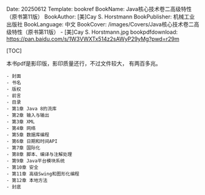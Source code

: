 Date: 20250612
Template: bookref
BookName: Java核心技术卷二高级特性（原书第11版）
BookAuthor: [美]Cay S. Horstmann
BookPublisher: 机械工业出版社
BookLanguage: 中文
BookCover: /images/Covers/Java核心技术卷二高级特性（原书第11版） - [美]Cay S. Horstmann.jpg
bookpdfdownload: https://pan.baidu.com/s/1W3VWXTx514z2sAWyP29yMg?pwd=r29m



[TOC]

本书pdf是影印版，影印质量还行，不过文件较大， 有两百多兆。


```
- 封面
- 书名
- 版权
- 前言
- 目录
- 第1章 Java 8的流库
- 第2章 输入与输出
- 第3章 XML
- 第4章 网络
- 第5章 数据库编程
- 第6章 日期和时间API
- 第7章 国际化
- 第8章 脚本、编译与注解处理
- 第9章 Java平台模块系统
- 第10章 安全
- 第11章 高级Swing和图形化编程
- 第12章 本地方法
- 封底
```